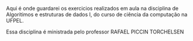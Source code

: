 Aqui é onde guardarei os exercicios realizados em aula na disciplina de Algoritimos e estruturas de dados I, do curso de ciência da computação na UFPEL.

Essa disciplina é ministrada pelo professor RAFAEL PICCIN TORCHELSEN

